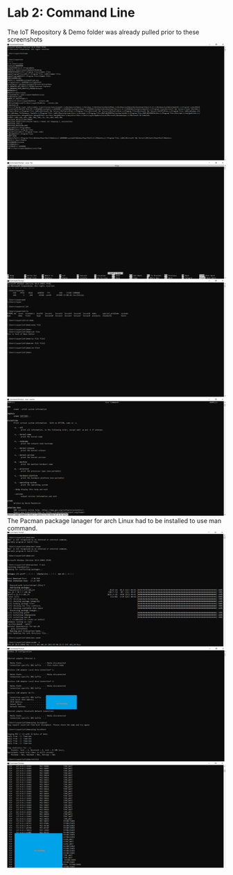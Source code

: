 # Lab 2: Command Line

The IoT Repository & Demo folder was already pulled prior to these screenshots
![](Screenshots/lab2_1.png)
![](Screenshots/lab2_2.png)
![](Screenshots/lab2_3.png)
![](Screenshots/lab2_4.png)
The Pacman package lanager for arch Linux had to be installed to use man command.
![](Screenshots/lab2_5.png)
![](Screenshots/lab2_6.png)
![](Screenshots/lab2_7.png)
